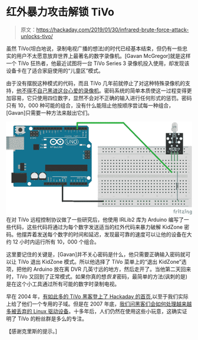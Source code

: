 # 红外暴力攻击解锁 TiVo

> 原文：<https://hackaday.com/2019/01/30/infrared-brute-force-attack-unlocks-tivo/>

虽然 TiVo(坦白地说，录制电视广播的想法)的时代已经基本结束，但仍有一些忠实的用户不太愿意放弃世界上最著名的数字录像机。[Gavan McGregor]就是这样一个 TiVo 狂热者，他最近试图将一台 TiVo Series 3 录像机投入使用，却发现该设备卡在了适合家庭使用的“儿童区”模式。

由于没有摆脱这种模式的代码，而且 TiVo 几年前就停止了对这种特殊录像机的支持，[他不得不自己黑进这台心爱的录像机](https://github.com/gavanm/TivoBruteForce)。密码系统的简单本质使这一过程变得更加容易，它只使用四位数字，显然不会对不正确的输入进行任何形式的惩罚。密码只有 10，000 种可能的组合，没有什么能阻止他按顺序尝试每一种组合，[Gavan]只需要一种方法来敲出它们。

[![](img/9b09ce448e6ad4572e1d87acf6112cfa.png)](https://hackaday.com/wp-content/uploads/2019/01/tivo_detail.jpg) 在对 TiVo 远程控制协议做了一些研究后，他使用 IRLib2 库为 Arduino 编写了一些代码，这些代码将通过为每个数字发送适当的红外代码来暴力破解 KidZone 密码。他摆弄着发送每个数字的时间和延迟，发现最可靠的速度可以让他的设备在大约 12 小时内运行所有 10，000 个组合。

这里要记住的关键是，[Gavan]并不关心密码是什么，他只需要正确输入密码就可以让 TiVo 退出 KidZone 模式。所以他选择了 TiVo 菜单上的“退出 KidZone”选项，把他的 Arduino 放在离 DVR 几英寸远的地方，然后走开了。当他第二天回来时，TiVo 又回到了正常模式。如果你真的想*恢复*密码，最简单的方法(讽刺的是)是在这个小工具通过所有可能的数字时录制电视。

早在 2004 年，[有如此多的 TiVo 黑客登上了 Hackaday 的首页](https://hackaday.com/2006/10/18/tivo-external-sata-bypass/),以至于我们实际上给了他们一个专用的子域。但是在 2007 年底，[我们问黑客们会如何处理越来越多被丢弃的 Linux 驱动设备](https://hackaday.com/2007/11/04/presenting-hackit-got-a-better-idea/)。十多年后，人们仍然在使用这些小玩意，这确实证明了 TiVo 的粉丝群是多么的专注。

【感谢克里斯的提示。]